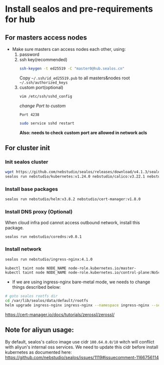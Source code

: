 # Install sealos and pre-requirements for hub

## For masters access nodes

* Make sure masters can access nodes each other, using:
    1. password
    2. ssh key(recommended)
        ```bash
        ssh-keygen -t ed25519 -C "master0@hub.sealos.cn"
        ```
        Copy `~/.ssh/id_ed25519.pub` to all masters&nodes root `~/.ssh/authorized_keys`
    3. custom port(optional)
        ```bash
        vim /etc/ssh/sshd_config
        ```
        *change Port to custom*
        ```config
        Port 4238
        ```
        ```bash
        sudo service sshd restart
        ```
        **Also: needs to check custom port are allowed in network acls**

## For cluster init

### Init sealos cluster
```bash
wget https://github.com/nebstudio/sealos/releases/download/v4.1.3/sealos_4.1.3_linux_amd64.tar.gz && tar -zxvf sealos_4.1.3_linux_amd64.tar.gz sealos && chmod +x sealos && mv sealos /usr/bin
sealos run nebstudio/kubernetes:v1.24.0 nebstudio/calico:v3.22.1 nebstudio/metrics-server:v0.6.4 --masters xxx.xxx.xxx.xxx --nodes xxx.xxx.xxx.xxx --port 4238 -i ~/.ssh/id_ed25519
```

### Install base packages
```bash
sealos run nebstudio/helm:v3.8.2 nebstudio/cert-manager:v1.8.0 
```

### Install DNS proxy (Optional)
When cloud infra pod cannot access outbound network, install this package.
```bash
sealos run nebstudio/coredns:v0.0.1
```

### Install network
```bash
sealos run nebstudio/ingress-nginx:4.1.0
```
```bash
kubectl taint node NODE_NAME node-role.kubernetes.io/master-
kubectl taint node NODE_NAME node-role.kubernetes.io/control-plane:NoSchedule-
```

* If we are using ingress-nginx bare-metal mode, we needs to change things described below:
```bash
# goto sealos rootfs dir
cd /var/lib/sealos/data/default/rootfs
helm upgrade ingress-nginx ingress-nginx --namespace ingress-nginx --set controller.hostNetwork=true,controller.kind=DaemonSet
```

https://cert-manager.io/docs/tutorials/zerossl/zerossl/

## Note for aliyun usage:
By default, sealos's calico image use cidr `100.64.0.0/10` witch will conflict with aliyun's internal oss services.
We need to update this cidr before install kubernetes as documented here:  https://github.com/nebstudio/sealos/issues/1119#issuecomment-1166756114
